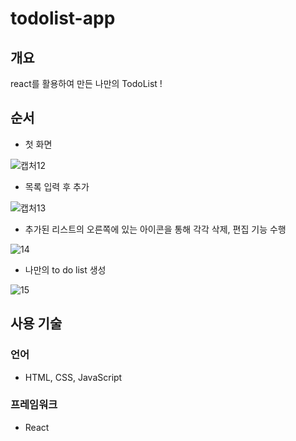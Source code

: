 # todolist-app

## 개요

react를 활용하여 만든 나만의 TodoList !

## 순서

- 첫 화면

![캡처12](https://user-images.githubusercontent.com/63761624/115825361-4490be00-a444-11eb-8091-d1e9837dc24c.PNG)

- 목록 입력 후 추가

![캡처13](https://user-images.githubusercontent.com/63761624/115825458-7144d580-a444-11eb-86f5-7180719c4482.PNG)

- 추가된 리스트의 오른쪽에 있는 아이콘을 통해 각각 삭제, 편집 기능 수행

![14](https://user-images.githubusercontent.com/63761624/115825679-bcf77f00-a444-11eb-808d-b6c01ff0b185.png)

- 나만의 to do list 생성

![15](https://user-images.githubusercontent.com/63761624/115825872-ff20c080-a444-11eb-860d-02d7f2f57eb3.PNG)

## 사용 기술

### 언어

- HTML, CSS, JavaScript

### 프레임워크

- React
